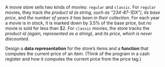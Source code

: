 A movie store sells two kinds of movies: `regular` and `classic`. For `regular` movies, they track *the product id (a string, such as "234-87-1DX")*, *its base price*, and *the number of years it has been in their collection*. For each year a movie is in stock, it is marked down by 3.5% of the base price, but no movie is sold for less than $2. For `classic` movies, the store tracks the *product id (again, represented as a string)*, and *its price, which is never discounted*.

Design a **data representation** for the store’s items and a **function** that computes the current price of an item. (Think of the program in a cash register and how it computes the current price from the price tag.)

